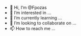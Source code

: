 - 👋 Hi, I’m @Fpozas
- 👀 I’m interested in ...
- 🌱 I’m currently learning ...
- 💞️ I’m looking to collaborate on ...
- 📫 How to reach me ...

<!---
Fpozas/Fpozas is a ✨ special ✨ repository because its `README.md` (this file) appears on your GitHub profile.
You can click the Preview link to take a look at your changes.
--->
